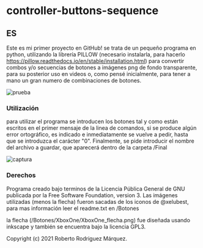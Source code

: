 # controller-buttons-sequence
## ES
Este es mi primer proyecto en GitHub!
se trata de un pequeño programa en python, utilizando la librería PILLOW (necesario instalarla, para hacerlo https://pillow.readthedocs.io/en/stable/installation.html)  para convertir combos y/o secuencias de botones a imágenes png de fondo transparente, para su posterior uso en videos o, como pensé inicialmente, para tener a mano un gran numero de combinaciones de botones.

![prueba](https://user-images.githubusercontent.com/68345903/111391852-b4798f00-86b5-11eb-89bb-84974b3bf15f.png)

### Utilización
para utilizar el programa se introducen los botones tal y como están escritos en el primer mensaje de la linea de comandos, si se produce algún error ortográfico, es indicado e inmediatamente se vuelve a pedir, hasta que se introduzca el carácter "0". Finalmente, se pide introducir el nombre del archivo a guardar, que aparecerá dentro de la carpeta /Final

![captura](https://user-images.githubusercontent.com/68345903/111392458-e93a1600-86b6-11eb-9703-338ad22adc51.png)

### Derechos
Programa creado bajo terminos de la Licencia Pública General de GNU publicada por la Free Software Foundation, version 3. 
Las imágenes utilizadas (menos la flecha) fueron sacadas de los iconos de @xelubest, para mas información leer el readme.txt en /Botones

la flecha (/Botones/XboxOne/XboxOne_flecha.png) fue diseñada usando inkscape y también se encuentra bajo la licencia GPL3.

Copyright (c) 2021 Roberto Rodriguez Márquez.

